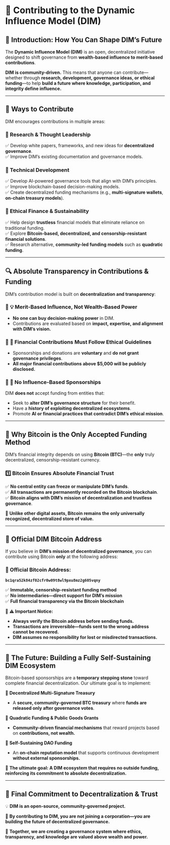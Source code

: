 # **🤝 Contributing to the Dynamic Influence Model (DIM)**  

## 📜 **Introduction: How You Can Shape DIM’s Future**  
The **Dynamic Influence Model (DIM)** is an open, decentralized initiative designed to shift governance from **wealth-based influence to merit-based contributions**.  

**DIM is community-driven.** This means that anyone can contribute—whether through **research, development, governance ideas, or ethical funding**—to help **build a future where knowledge, participation, and integrity define influence.**  

---

## 🚀 **Ways to Contribute**  
DIM encourages contributions in multiple areas:  

### **🔹 Research & Thought Leadership**  
✅ Develop white papers, frameworks, and new ideas for **decentralized governance**.  
✅ Improve DIM’s existing documentation and governance models.  

### **🔹 Technical Development**  
✅ Develop AI-powered governance tools that align with DIM’s principles.  
✅ Improve blockchain-based decision-making models.  
✅ Create decentralized funding mechanisms (e.g., **multi-signature wallets**, **on-chain treasury models**).  

### **🔹 Ethical Finance & Sustainability**  
✅ Help design **trustless** financial models that eliminate reliance on traditional funding.  
✅ Explore **Bitcoin-based, decentralized, and censorship-resistant financial solutions**.  
✅ Research alternative, **community-led funding models** such as **quadratic funding**.  

---

## 🔍 **Absolute Transparency in Contributions & Funding**  
DIM’s contribution model is built on **decentralization and transparency**:  

### 🔹 **💡 Merit-Based Influence, Not Wealth-Based Power**  
- **No one can buy decision-making power** in DIM.  
- Contributions are evaluated based on **impact, expertise, and alignment with DIM’s vision.**  

### 🔹 **📢 Financial Contributions Must Follow Ethical Guidelines**  
- Sponsorships and donations are **voluntary** and **do not grant governance privileges**.  
- **All major financial contributions above $5,000 will be publicly disclosed.**  

### 🔹 **🚫 No Influence-Based Sponsorships**  
DIM **does not** accept funding from entities that:  
- Seek to **alter DIM’s governance structure** for their benefit.  
- Have a **history of exploiting decentralized ecosystems**.  
- Promote **AI or financial practices that contradict DIM’s ethical mission**.  

---

## 🔹 **Why Bitcoin is the Only Accepted Funding Method**  
DIM’s financial integrity depends on using **Bitcoin (BTC)**—the **only** truly decentralized, censorship-resistant currency.  

### **1️⃣ Bitcoin Ensures Absolute Financial Trust**  
✅ **No central entity can freeze or manipulate DIM’s funds**.  
✅ **All transactions are permanently recorded on the Bitcoin blockchain**.  
✅ **Bitcoin aligns with DIM’s mission of decentralization and trustless governance**.  

📌 **Unlike other digital assets, Bitcoin remains the only universally recognized, decentralized store of value.**  

---

## 📢 **Official DIM Bitcoin Address**  
If you believe in **DIM’s mission of decentralized governance**, you can contribute using Bitcoin **only** at the following address:  

### **📌 Official Bitcoin Address:**  
**`bc1qra52k84zf02cfr0w09t8wl9pxu8mz2g605vqny`**  

✅ **Immutable, censorship-resistant funding method**  
✅ **No intermediaries—direct support for DIM’s mission**  
✅ **Full financial transparency via the Bitcoin blockchain**  

📌 **⚠️ Important Notice:**  
- **Always verify the Bitcoin address before sending funds.**  
- **Transactions are irreversible—funds sent to the wrong address cannot be recovered.**  
- **DIM assumes no responsibility for lost or misdirected transactions.**  

---

## **🚀 The Future: Building a Fully Self-Sustaining DIM Ecosystem**  
Bitcoin-based sponsorships are a **temporary stepping stone** toward complete financial decentralization. Our ultimate goal is to implement:  

🔹 **Decentralized Multi-Signature Treasury**  
   - A **secure, community-governed BTC treasury** where **funds are released only after governance votes**.  

🔹 **Quadratic Funding & Public Goods Grants**  
   - **Community-driven financial mechanisms** that reward projects based on **contributions, not wealth.**  

🔹 **Self-Sustaining DAO Funding**  
   - An **on-chain reputation model** that supports continuous development **without external sponsorships.**  

📌 **The ultimate goal: A DIM ecosystem that requires no outside funding, reinforcing its commitment to absolute decentralization.**  

---

## 📌 **Final Commitment to Decentralization & Trust**  
💡 **DIM is an open-source, community-governed project.**  

📢 **By contributing to DIM, you are not joining a corporation—you are building the future of decentralized governance.**  

🚀 **Together, we are creating a governance system where ethics, transparency, and knowledge are valued above wealth and power.**  
